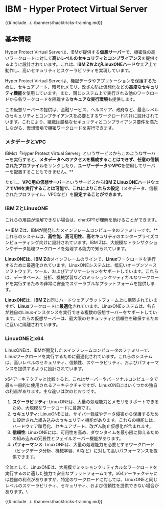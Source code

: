 # IBM - Hyper Protect Virtual Server

{{#include ../../banners/hacktricks-training.md}}

## 基本情報

Hyper Protect Virtual Serverは、IBMが提供する**仮想サーバー**で、機密性の高いワークロードに対して**高いレベルのセキュリティとコンプライアンス**を提供するように設計されています。これは、**IBM ZおよびLinuxONEハードウェア**上で動作し、高いセキュリティとスケーラビリティを実現しています。

Hyper Protect Virtual Serverは、機密データやアプリケーションを保護するために、セキュアブート、暗号化メモリ、改ざん防止仮想化などの**高度なセキュリティ機能**を使用しています。また、同じシステム上で実行される他のワークロードから各ワークロードを隔離する**セキュアな実行環境**も提供します。

この仮想サーバーの提供は、金融サービス、ヘルスケア、政府など、最高レベルのセキュリティとコンプライアンスを必要とするワークロード向けに設計されています。これにより、組織は厳格なセキュリティとコンプライアンス要件を満たしながら、仮想環境で機密ワークロードを実行できます。

### メタデータとVPC

IBMの「Hyper Protect Virtual Server」というサービスからこのようなサーバーを実行すると、**メタデータへのアクセスを構成することはできず、**任意の**信頼されたプロファイル**をリンクしたり、**ユーザーデータ**や**VPC**を使用してサーバーを配置することもできません。**

ただし、**VPC用の仮想サーバー**というサービスから**IBM Z LinuxONEハードウェアでVMを実行することは可能で、**これにより**これらの設定**（メタデータ、信頼されたプロファイル、VPCなど）を**設定することができます。**

### IBM ZとLinuxONE

これらの用語が理解できない場合は、chatGPTが理解を助けることができます。

**IBM Zは、IBMが開発したメインフレームコンピュータのファミリーです。**これらのシステムは、**高性能、高可用性、高セキュリティ**のエンタープライズコンピューティング向けに設計されています。IBM Zは、大規模なトランザクションやデータ処理ワークロードを処理する能力で知られています。

**LinuxONEは、IBM Zの**メインフレームのラインで、**Linux**ワークロードを実行するために最適化されています。LinuxONEシステムは、幅広いオープンソースソフトウェア、ツール、およびアプリケーションをサポートしています。これらは、データベース、分析、機械学習などのミッションクリティカルなワークロードを実行するための非常に安全でスケーラブルなプラットフォームを提供します。

**LinuxONE**は、**IBM Z**と同じハードウェアプラットフォーム上に構築されていますが、**Linux**ワークロードに**最適化**されています。LinuxONEシステムは、各自が独自のLinuxインスタンスを実行できる複数の仮想サーバーをサポートしています。これらの仮想サーバーは、最大限のセキュリティと信頼性を確保するために互いに隔離されています。

### LinuxONEとx64

LinuxONEは、IBMが開発したメインフレームコンピュータのファミリーで、Linuxワークロードを実行するために最適化されています。これらのシステムは、高いレベルのセキュリティ、信頼性、スケーラビリティ、およびパフォーマンスを提供するように設計されています。

x64アーキテクチャと比較すると、これはサーバーやパーソナルコンピュータで最も一般的に使用されるアーキテクチャですが、LinuxONEにはいくつかの独自の利点があります。主な違いは次のとおりです。

1. **スケーラビリティ**: LinuxONEは、大量の処理能力とメモリをサポートできるため、大規模なワークロードに最適です。
2. **セキュリティ**: LinuxONEには、サイバー脅威やデータ侵害から保護するために設計された組み込みのセキュリティ機能があります。これらの機能には、ハードウェア暗号化、セキュアブート、改ざん防止仮想化が含まれます。
3. **信頼性**: LinuxONEには、可用性を高め、ダウンタイムを最小限に抑えるための組み込みの冗長性とフェイルオーバー機能があります。
4. **パフォーマンス**: LinuxONEは、大量の処理能力を必要とするワークロード（ビッグデータ分析、機械学習、AIなど）に対して高いパフォーマンスを提供できます。

全体として、LinuxONEは、大規模でミッションクリティカルなワークロードを実行するのに適した強力で安全なプラットフォームです。x64アーキテクチャには独自の利点がありますが、特定のワークロードに対しては、LinuxONEと同じレベルのスケーラビリティ、セキュリティ、および信頼性を提供できない場合があります。\\

{{#include ../../banners/hacktricks-training.md}}
